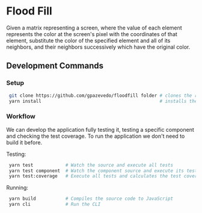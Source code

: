 # Flood Fill

Given a matrix representing a screen, where the value of each element represents the color at the screen's pixel with the coordinates of that element, substitute the color of the specified element and all of its neighbors, and their neighbors successively which have the original color.

## Development Commands

### Setup

```bash
 git clone https://github.com/gpazevedo/floodfill folder # clones the repository
 yarn install                                            # installs the dependencies
```

### Workflow

We can develop the application fully testing it, testing a specific component and checking the test coverage. To run the application we don't need to build it before.

Testing:

```bash
 yarn test            # Watch the source and execute all tests
 yarn test component  # Watch the component source and execute its tests
 yarn test:coverage   # Execute all tests and calculates the test coverage
 ```

Running:

```bash
 yarn build           # Compiles the source code to JavaScript
 yarn cli             # Run the CLI
```

